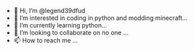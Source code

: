 - 👋 Hi, I’m @legend39dfud
- 👀 I’m interested in coding in python and modding minecraft...
- 🌱 I’m currently learning python...
- 💞️ I’m looking to collaborate on no one ...
- 📫 How to reach me ...

<!---
legend39dfud/legend39dfud is a ✨ special ✨ repository because its `README.md` (this file) appears on your GitHub profile.
You can click the Preview link to take a look at your changes.
--->
